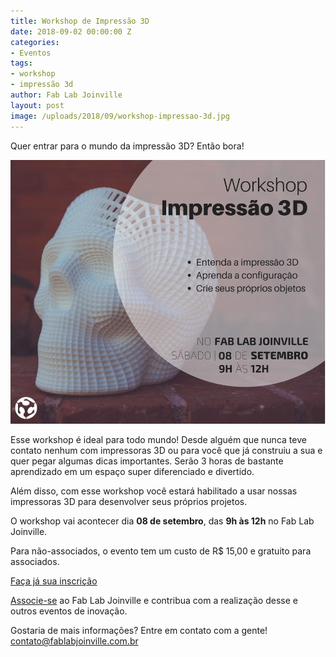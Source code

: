 ```yaml
---
title: Workshop de Impressão 3D
date: 2018-09-02 00:00:00 Z
categories:
- Eventos
tags:
- workshop
- impressão 3d
author: Fab Lab Joinville
layout: post
image: /uploads/2018/09/workshop-impressao-3d.jpg
---
```


Quer entrar para o mundo da impressão 3D? Então bora!

![/uploads/2018/09/workshop-impressao-3d.jpg](/uploads/2018/09/workshop-impressao-3d.jpg)

Esse workshop é ideal para todo mundo! Desde alguém que nunca teve contato nenhum com impressoras 3D ou para você que já construiu a sua e quer pegar algumas dicas importantes. Serão 3 horas de bastante aprendizado em um espaço super diferenciado e divertido.

Além disso, com esse workshop você estará habilitado a usar nossas impressoras 3D para desenvolver seus próprios projetos.

O workshop vai acontecer dia **08 de setembro**, das **9h às 12h** no Fab Lab Joinville.

Para não-associados, o evento tem um custo de R$ 15,00 e gratuito para associados.

[Faça já sua inscrição](https://www.sympla.com.br/workshop-de-impressao-3d__353032)

[Associe-se](/#associe-se) ao Fab Lab Joinville e contribua com a realização desse e outros eventos de inovação.

Gostaria de mais informações? Entre em contato com a gente! [contato@fablabjoinville.com.br](contato@fablabjoinville.com.br)
